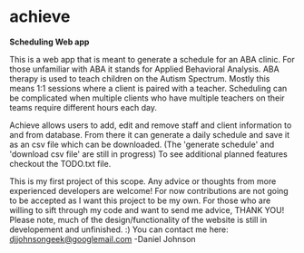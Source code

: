 # achieve
<b>Scheduling Web app</b>

This is a web app that is meant to generate a schedule for an ABA clinic. For those unfamiliar with ABA it stands for Applied Behavioral Analysis. ABA therapy is used to teach children on the Autism Spectrum. Mostly this means 1:1 sessions where a client is paired with a teacher. Scheduling can be complicated when multiple clients who have multiple teachers on their teams require different hours each day.

Achieve allows users to add, edit and remove staff and client information to and from database. From there it can generate a daily schedule and save it as an csv file which can be downloaded. (The 'generate schedule' and 'download csv file' are still in progress)
To see additional planned features checkout the TODO.txt file.

This is my first project of this scope. Any advice or thoughts from more experienced developers are welcome! For now contributions are not going to be accepted as I want this project to be my own. For those who are willing to sift through my code and want to send me advice, THANK YOU!
Please note, much of the design/functionality of the website is still in developement and unfinished. :)
You can contact me here: djjohnsongeek@googlemail.com
-Daniel Johnson
